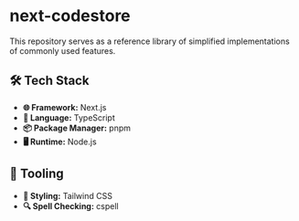 # next-codestore

This repository serves as a reference library of simplified implementations of commonly used features.

## 🛠️ Tech Stack

- **🌐 Framework:** Next.js
- **🧠 Language:** TypeScript
- **📦 Package Manager:** pnpm
- **🖥️ Runtime:** Node.js

## 🧩 Tooling

- **🎨 Styling:** Tailwind CSS
- **🔍 Spell Checking:** cspell